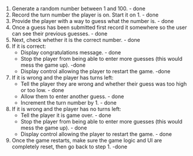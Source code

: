 1. Generate a random number between 1 and 100. - done
2. Record the turn number the player is on. Start it on 1. - done
3. Provide the player with a way to guess what the number is. - done
4. Once a guess has been submitted first record it somewhere so the user can see their previous guesses. - done
5. Next, check whether it is the correct number. - done
6. If it is correct:
   - Display congratulations message. - done
   - Stop the player from being able to enter more guesses (this would mess the game up). -done
   - Display control allowing the player to restart the game. -done
7. If it is wrong and the player has turns left:
   - Tell the player they are wrong and whether their guess was too high or too low. - done
   - Allow them to enter another guess. - done
   - Increment the turn number by 1. - done
8. If it is wrong and the player has no turns left:
   - Tell the player it is game over. - done
   - Stop the player from being able to enter more guesses (this would mess the game up). - done
   - Display control allowing the player to restart the game. - done
9. Once the game restarts, make sure the game logic and UI are completely reset, then go back to step 1. -done
